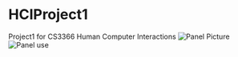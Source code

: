 # HCIProject1
Project1 for CS3366 Human Computer Interactions
![Panel Picture](/HCIProject1/assets/PanelPicture.jpg)
![Panel use](/HCIProject1/assets/ElevatorPanal.gif)
